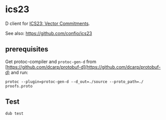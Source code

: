 # ics23

D client for [ICS23: Vector Commitments].

See also: https://github.com/confio/ics23

## prerequisites

Get protoc-compiler and `protoc-gen-d` from [https://github.com/dcarp/protobuf-d](https://github.com/dcarp/protobuf-d) and run:

```console
protoc --plugin=protoc-gen-d --d_out=./source --proto_path=./ proofs.proto
```

## Test

```console
dub test
```

[ICS23: Vector Commitments]: https://github.com/cosmos/ibc/tree/master/spec/core/ics-023-vector-commitments
